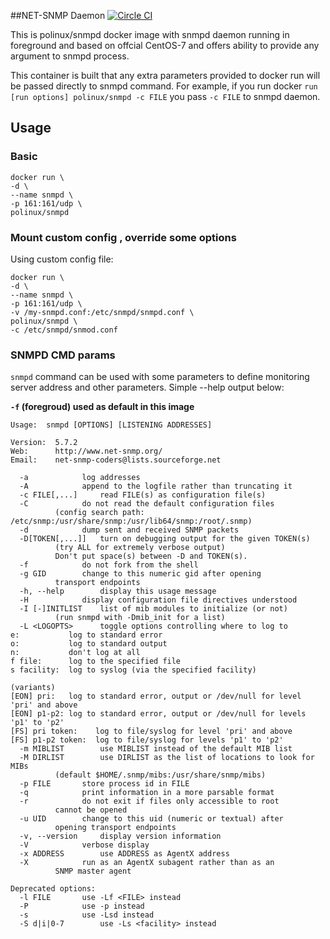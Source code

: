 ##NET-SNMP Daemon 
[![Circle CI](https://circleci.com/gh/pozgo/docker-snmpd/tree/master.svg?style=svg&circle-token=13c04326ff25da8b76a8bd25c14eb6191a03fd2a)](https://circleci.com/gh/pozgo/docker-snmpd/tree/master)

This is polinux/snmpd docker image with snmpd daemon running in foreground and based on offcial CentOS-7 and offers ability to provide any argument to snmpd process.

This container is built that any extra parameters provided to docker run will be passed directly to snmpd command. For example, if you run docker `run [run options] polinux/snmpd -c FILE` you pass `-c FILE` to snmpd daemon.

## Usage
### Basic

    docker run \
    -d \
    --name snmpd \
    -p 161:161/udp \
    polinux/snmpd

### Mount custom config , override some options
Using custom config file:  

    docker run \
    -d \
    --name snmpd \
    -p 161:161/udp \
    -v /my-snmpd.conf:/etc/snmpd/snmpd.conf \
    polinux/snmpd \
    -c /etc/snmpd/snmod.conf

### SNMPD CMD params
`snmpd` command can be used with some parameters to define monitoring server address and other parameters. Simple --help output below:

**`-f` (foregroud) used as default in this image**  

	Usage:  snmpd [OPTIONS] [LISTENING ADDRESSES]

	Version:  5.7.2
	Web:      http://www.net-snmp.org/
	Email:    net-snmp-coders@lists.sourceforge.net

	  -a			log addresses
	  -A			append to the logfile rather than truncating it
	  -c FILE[,...]		read FILE(s) as configuration file(s)
	  -C			do not read the default configuration files
			  (config search path: /etc/snmp:/usr/share/snmp:/usr/lib64/snmp:/root/.snmp)
	  -d			dump sent and received SNMP packets
	  -D[TOKEN[,...]]	turn on debugging output for the given TOKEN(s)
			  (try ALL for extremely verbose output)
			  Don't put space(s) between -D and TOKEN(s).
	  -f			do not fork from the shell
	  -g GID		change to this numeric gid after opening
			  transport endpoints
	  -h, --help		display this usage message
	  -H			display configuration file directives understood
	  -I [-]INITLIST	list of mib modules to initialize (or not)
			  (run snmpd with -Dmib_init for a list)
	  -L <LOGOPTS>		toggle options controlling where to log to
	e:           log to standard error
	o:           log to standard output
	n:           don't log at all
	f file:      log to the specified file
	s facility:  log to syslog (via the specified facility)

	(variants)
	[EON] pri:   log to standard error, output or /dev/null for level 'pri' and above
	[EON] p1-p2: log to standard error, output or /dev/null for levels 'p1' to 'p2'
	[FS] pri token:    log to file/syslog for level 'pri' and above
	[FS] p1-p2 token:  log to file/syslog for levels 'p1' to 'p2'
	  -m MIBLIST		use MIBLIST instead of the default MIB list
	  -M DIRLIST		use DIRLIST as the list of locations to look for MIBs
			  (default $HOME/.snmp/mibs:/usr/share/snmp/mibs)
	  -p FILE		store process id in FILE
	  -q			print information in a more parsable format
	  -r			do not exit if files only accessible to root
			  cannot be opened
	  -u UID		change to this uid (numeric or textual) after
			  opening transport endpoints
	  -v, --version		display version information
	  -V			verbose display
	  -x ADDRESS		use ADDRESS as AgentX address
	  -X			run as an AgentX subagent rather than as an
			  SNMP master agent

	Deprecated options:
	  -l FILE		use -Lf <FILE> instead
	  -P			use -p instead
	  -s			use -Lsd instead
	  -S d|i|0-7		use -Ls <facility> instead


